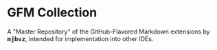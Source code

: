 # GFM <!-- <img src /> --> Collection


A "Master Repository" of the GitHub-Flavored Markdown extensions by __<kbd>mjbvz</kbd>__, intended for implementation into other IDEs.
